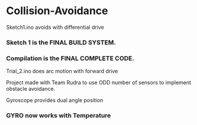# Collision-Avoidance

Sketch1.ino avoids with differential drive

### Sketch 1 is the FINAL BUILD SYSTEM.

### Compilation is the FINAL COMPLETE CODE.

Trial_2.ino does arc motion with forward drive

Project made with Team Rudra to use ODD number of sensors to implement obstacle avoidance. 

Gyroscope provides dual angle position

### GYRO now works with Temperature